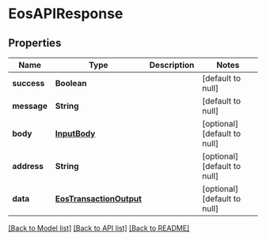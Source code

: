 # EosAPIResponse
## Properties

| Name | Type | Description | Notes |
|------------ | ------------- | ------------- | -------------|
| **success** | **Boolean** |  | [default to null] |
| **message** | **String** |  | [default to null] |
| **body** | [**InputBody**](InputBody.md) |  | [optional] [default to null] |
| **address** | **String** |  | [optional] [default to null] |
| **data** | [**EosTransactionOutput**](EosTransactionOutput.md) |  | [optional] [default to null] |

[[Back to Model list]](../README.md#documentation-for-models) [[Back to API list]](../README.md#documentation-for-api-endpoints) [[Back to README]](../README.md)

